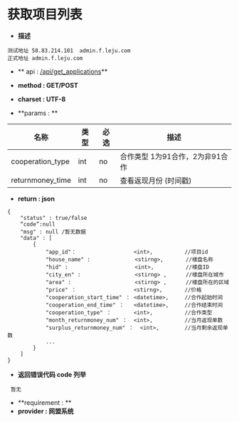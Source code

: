 
# 获取项目列表


* **描述**
```
测试地址 58.83.214.101  admin.f.leju.com
正式地址 admin.f.leju.com
```


* ** api : [ /api/get_applications]( /api/get_applications)** 

* **method : GET/POST**

* **charset : UTF-8**

* **params : **

| 名称|类型| 必选 | 描述|
| -- | -- | -- | -- |
| cooperation_type  | int | no | 合作类型 1为91合作，2为非91合作|
| returnmoney_time  | int | no | 查看返现月份 (时间戳)|


* **return : json**

```
{
    "status" : true/false
    “code”:null
    "msg" : null /暂无数据 
    "data" : [
        {
            "app_id"：                  <int>,          //项目id
            "house_name" :              <stirng>,       //楼盘名称
            "hid" :                     <int>,          //楼盘ID
            "city_en" :                 <stirng> ,      //楼盘所在城市
            "area" :                    <stirng> ,      //楼盘所在的区域
            "price" ：                  <stirng>,       //价格
            "cooperation_start_time" ： <datetime>,     //合作起始时间
            "cooperation_end_time" ：   <datetime>,     //合作结束时间
            "cooperation_type" ：       <int>,          //合作类型
            "month_returnmoney_num" ：  <int>,          //当月返现单数
            "surplus_returnmoney_num" ：  <int>,        //当月剩余返现单数
            ...
        }
    ]
}

```
* **返回错误代码 code 列举**

```
 暂无

```

* **requirement : **
* **provider : 网盟系统**
